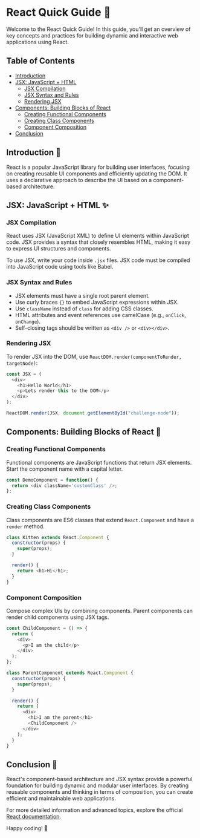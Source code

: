 # React Quick Guide 🚀

Welcome to the React Quick Guide! In this guide, you'll get an overview of key concepts and practices for building dynamic and interactive web applications using React.

## Table of Contents

- [Introduction](#introduction)
- [JSX: JavaScript + HTML](#jsx-javascript--html)
  - [JSX Compilation](#jsx-compilation)
  - [JSX Syntax and Rules](#jsx-syntax-and-rules)
  - [Rendering JSX](#rendering-jsx)
- [Components: Building Blocks of React](#components-building-blocks-of-react)
  - [Creating Functional Components](#creating-functional-components)
  - [Creating Class Components](#creating-class-components)
  - [Component Composition](#component-composition)
- [Conclusion](#conclusion)

## Introduction 📜

React is a popular JavaScript library for building user interfaces, focusing on creating reusable UI components and efficiently updating the DOM. It uses a declarative approach to describe the UI based on a component-based architecture.

## JSX: JavaScript + HTML ✨

### JSX Compilation

React uses JSX (JavaScript XML) to define UI elements within JavaScript code. JSX provides a syntax that closely resembles HTML, making it easy to express UI structures and components.

To use JSX, write your code inside `.jsx` files. JSX code must be compiled into JavaScript code using tools like Babel.

### JSX Syntax and Rules

- JSX elements must have a single root parent element.
- Use curly braces `{}` to embed JavaScript expressions within JSX.
- Use `className` instead of `class` for adding CSS classes.
- HTML attributes and event references use camelCase (e.g., `onClick`, `onChange`).
- Self-closing tags should be written as `<div />` or `<div></div>`.

### Rendering JSX

To render JSX into the DOM, use `ReactDOM.render(componentToRender, targetNode)`:

```javascript
const JSX = (
  <div>
    <h1>Hello World</h1>
    <p>Lets render this to the DOM</p>
  </div>
);

ReactDOM.render(JSX, document.getElementById("challenge-node"));
```

## Components: Building Blocks of React 🧩

### Creating Functional Components

Functional components are JavaScript functions that return JSX elements. Start the component name with a capital letter.

```javascript
const DemoComponent = function() {
  return <div className='customClass' />;
};
```

### Creating Class Components

Class components are ES6 classes that extend `React.Component` and have a `render` method.

```javascript
class Kitten extends React.Component {
  constructor(props) {
    super(props);
  }

  render() {
    return <h1>Hi</h1>;
  }
}
```

### Component Composition

Compose complex UIs by combining components. Parent components can render child components using JSX tags.

```javascript
const ChildComponent = () => {
  return (
    <div>
      <p>I am the child</p>
    </div>
  );
};

class ParentComponent extends React.Component {
  constructor(props) {
    super(props);
  }

  render() {
    return (
      <div>
        <h1>I am the parent</h1>
        <ChildComponent />
      </div>
    );
  }
}
```

## Conclusion 🎉

React's component-based architecture and JSX syntax provide a powerful foundation for building dynamic and modular user interfaces. By creating reusable components and thinking in terms of composition, you can create efficient and maintainable web applications.

For more detailed information and advanced topics, explore the official [React documentation](https://reactjs.org/docs/getting-started.html).

Happy coding! 🚀
